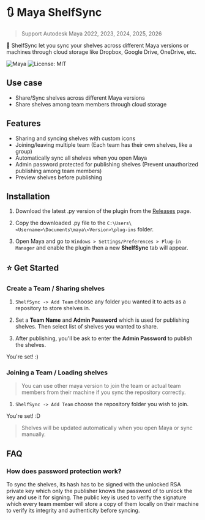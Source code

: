 # 🔃 Maya ShelfSync

> Support Autodesk Maya 2022, 2023, 2024, 2025, 2026

🎁 ShelfSync let you sync your shelves across different Maya versions or machines through cloud storage like Dropbox, Google Drive, OneDrive, etc.

![Maya](https://img.shields.io/static/v1?message=Maya&color=0696D7&logo=Autodesk&logoColor=white&label=) ![License: MIT](https://img.shields.io/badge/license-MIT-blue.svg)

## Use case

-   Share/Sync shelves across different Maya versions
-   Share shelves among team members through cloud storage

## Features

-   Sharing and syncing shelves with custom icons
-   Joining/leaving multiple team (Each team has their own shelves, like a group)
-   Automatically sync all shelves when you open Maya
-   Admin password protected for publishing shelves (Prevent unauthorized publishing among team members)
-   Preview shelves before publishing

## Installation

1.  Download the latest .py version of the plugin from the [Releases](https://github.com/zspfx/Maya-ShelfSync/releases) page.

2.  Copy the downloaded .py file to the `C:\Users\<Username>\Documents\maya\<Version>\plug-ins` folder.

3.  Open Maya and go to `Windows > Settings/Preferences > Plug-in Manager` and enable the plugin then a new **ShelfSync** tab will appear.

## ⭐ Get Started

### Create a Team / Sharing shelves

1. `ShelfSync -> Add Team` choose any folder you wanted it to acts as a repository to store shelves in.

2. Set a **Team Name** and **Admin Password** which is used for publishing shelves. Then select list of shelves you wanted to share.

3. After publishing, you'll be ask to enter the **Admin Password** to publish the shelves.

You're set! :)

### Joining a Team / Loading shelves

> You can use other maya version to join the team or actual team members from their machine if you sync the repository correctly.

1. `ShelfSync -> Add Team` choose the repository folder you wish to join.

You're set! :D

> Shelves will be updated automatically when you open Maya or sync manually.

## FAQ

### How does password protection work?

To sync the shelves, its hash has to be signed with the unlocked RSA private key which only the publisher knows the password of to unlock the key and use it for signing. The public key is used to verify the signature which every team member will store a copy of them locally on their machine to verify its integrity and authenticity before syncing.
